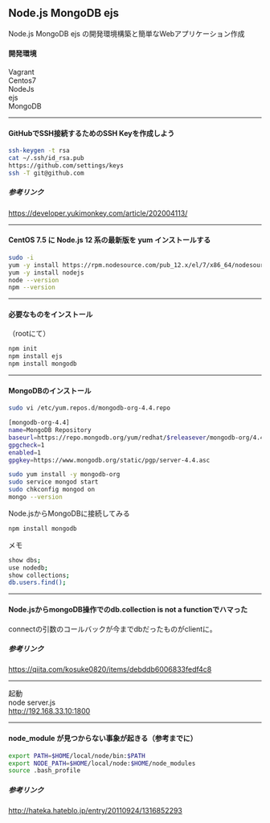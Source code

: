 ## Node.js MongoDB ejs
Node.js MongoDB ejs の開発環境構築と簡単なWebアプリケーション作成
#### 開発環境
Vagrant  
Centos7  
NodeJs  
ejs  
MongoDB  

----

#### GitHubでSSH接続するためのSSH Keyを作成しよう
```bash
ssh-keygen -t rsa
cat ~/.ssh/id_rsa.pub
https://github.com/settings/keys
ssh -T git@github.com
```
##### 参考リンク
https://developer.yukimonkey.com/article/202004113/

----

#### CentOS 7.5 に Node.js 12 系の最新版を yum インストールする
```bash
sudo -i
yum -y install https://rpm.nodesource.com/pub_12.x/el/7/x86_64/nodesource-release-el7-1.noarch.rpm
yum -y install nodejs
node --version
npm --version
```

----

#### 必要なものをインストール
（rootにて）
```bash
npm init
npm install ejs
npm install mongodb
```

----

#### MongoDBのインストール
```bash
sudo vi /etc/yum.repos.d/mongodb-org-4.4.repo
```
```bash
[mongodb-org-4.4]
name=MongoDB Repository
baseurl=https://repo.mongodb.org/yum/redhat/$releasever/mongodb-org/4.4/x86_64/
gpgcheck=1
enabled=1
gpgkey=https://www.mongodb.org/static/pgp/server-4.4.asc
```
```bash
sudo yum install -y mongodb-org
sudo service mongod start
sudo chkconfig mongod on
mongo --version
```
Node.jsからMongoDBに接続してみる
```bash
npm install mongodb
```
メモ
```bash
show dbs;
use nodedb;
show collections;
db.users.find();
```

----

#### Node.jsからmongoDB操作でのdb.collection is not a functionでハマった
connectの引数のコールバックが今までdbだったものがclientに。
##### 参考リンク
https://qiita.com/kosuke0820/items/debddb6006833fedf4c8

----

起動  
node server.js  
http://192.168.33.10:1800

----

#### node_module が見つからない事象が起きる（参考までに）
```bash
export PATH=$HOME/local/node/bin:$PATH
export NODE_PATH=$HOME/local/node:$HOME/node_modules
source .bash_profile
```
##### 参考リンク
http://hateka.hateblo.jp/entry/20110924/1316852293
